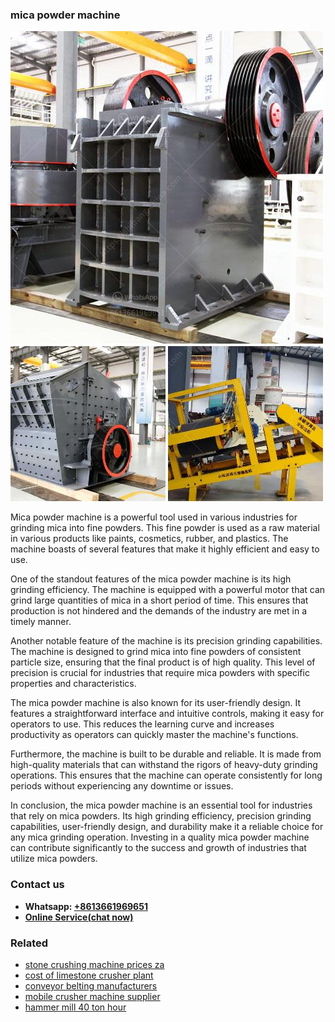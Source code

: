 <h3>mica powder machine</h3><img src='1708322707.jpg' alt=''><p>Mica powder machine is a powerful tool used in various industries for grinding mica into fine powders. This fine powder is used as a raw material in various products like paints, cosmetics, rubber, and plastics. The machine boasts of several features that make it highly efficient and easy to use.</p><p>One of the standout features of the mica powder machine is its high grinding efficiency. The machine is equipped with a powerful motor that can grind large quantities of mica in a short period of time. This ensures that production is not hindered and the demands of the industry are met in a timely manner.</p><p>Another notable feature of the machine is its precision grinding capabilities. The machine is designed to grind mica into fine powders of consistent particle size, ensuring that the final product is of high quality. This level of precision is crucial for industries that require mica powders with specific properties and characteristics.</p><p>The mica powder machine is also known for its user-friendly design. It features a straightforward interface and intuitive controls, making it easy for operators to use. This reduces the learning curve and increases productivity as operators can quickly master the machine's functions.</p><p>Furthermore, the machine is built to be durable and reliable. It is made from high-quality materials that can withstand the rigors of heavy-duty grinding operations. This ensures that the machine can operate consistently for long periods without experiencing any downtime or issues.</p><p>In conclusion, the mica powder machine is an essential tool for industries that rely on mica powders. Its high grinding efficiency, precision grinding capabilities, user-friendly design, and durability make it a reliable choice for any mica grinding operation. Investing in a quality mica powder machine can contribute significantly to the success and growth of industries that utilize mica powders.</p><h3>Contact us</h3><ul><li><strong>Whatsapp:&nbsp;<a href="https://wa.me/8613661969651">+8613661969651</a></strong></li><li><a href="https://swt.shibang-china.com/?git&amp;zhl&amp;mica powder machine"><strong>Online Service(chat now)</strong></a></li></ul><h3>Related</h3><ul><li><a href='stone crushing machine prices za.md'>stone crushing machine prices za</a></li><li><a href='cost of limestone crusher plant.md'>cost of limestone crusher plant</a></li><li><a href='conveyor belting manufacturers.md'>conveyor belting manufacturers</a></li><li><a href='mobile crusher machine supplier.md'>mobile crusher machine supplier</a></li><li><a href='hammer mill 40 ton hour.md'>hammer mill 40 ton hour</a></li></ul>
